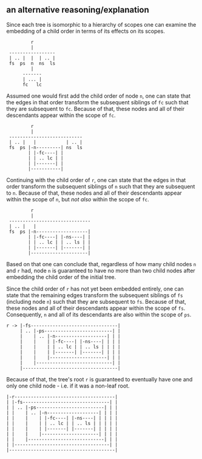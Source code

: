 
<!-- ======================================================================= -->
## an alternative reasoning/explanation

Since each tree is isomorphic to a hierarchy of scopes one can examine the
embedding of a child order in terms of its effects on its scopes.

```
         r
         |
 -----------------
 | .. |  |  | .. |
 fs  ps  n  ns  ls
         |
      -------
      | ... |
      fc   lc
```

Assumed one would first add the child order of node `n`, one can state that
the edges in that order transform the subsequent siblings of `fc` such that
they are subsequent to `fc`. Because of that, these nodes and all of their
descendants appear within the scope of `fc`.

```
         r
         |
 ---------------------------
 | .. |   |           | .. |
 fs  ps |-n---------| ns  ls
        | |-fc----| |
        | | .. lc | |
        | |-------| |
        |-----------|
```

Continuing with the child order of `r`, one can state that the edges in that
order transform the subsequent siblings of `n` such that they are subsequent
to `n`. Because of that, these nodes and all of their descendants appear
within the scope of `n`, but *not also* within the scope of `fc`.

```
         r
         |
 ------------------------------
 | .. |   |
 fs  ps |-n-------------------|
        | |-fc----| |-ns----| |
        | | .. lc | | .. ls | |
        | |-------| |-------| |
        |---------------------|
```

Based on that one can conclude that, regardless of how many child nodes `n`
and `r` had, node `n` is guaranteed to have no more than two child nodes after
embedding the child order of the initial tree.

Since the child order of `r` has not yet been embedded entirely, one can state
that the remaining edges transform the subsequent siblings of `fs` (including
node `n`) such that they are subsequent to `fs`. Because of that, these nodes
and all of their descendants appear within the scope of `fs`. Consequently,
`n` and all of its descendants are also within the scope of `ps`.

```
r -> |-fs--------------------------------|
     | .. |-ps-------------------------| |
     |    | .. |-n-------------------| | |
     |    |    | |-fc----| |-ns----| | | |
     |    |    | | .. lc | | .. ls | | | |
     |    |    | |-------| |-------| | | |
     |    |    |---------------------| | |
     |    |----------------------------| |
     |-----------------------------------|
```

Because of that, the tree's root `r` is guaranteed to eventually have one
and only one child node - i.e. if it was a non-leaf root.

```
|-r-------------------------------------|
| |-fs--------------------------------| |
| | .. |-ps-------------------------| | |
| |    | .. |-n-------------------| | | |
| |    |    | |-fc----| |-ns----| | | | |
| |    |    | | .. lc | | .. ls | | | | |
| |    |    | |-------| |-------| | | | |
| |    |    |---------------------| | | |
| |    |----------------------------| | |
| |-----------------------------------| |
|---------------------------------------|
```

